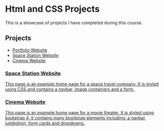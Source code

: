 <!DOCTYPE html>
<html lang="en">
  <head>
    <meta charset="utf-8">
  </head>
  <body>
    <h1>Html and CSS Projects</h1>
    <p>This is a showcase of projects I have completed during this course.</p>
    <h2>Projects</h2>
    <ul>
      <li><a href="https://github.com/Layzon801/Layzon801.github.io">Portfolio Website</li>
      <li><a href="https://github.com/Layzon801/Html-and-CSS-Projects/tree/master/Basic_Html_and_CSS/Space_station_project">Space Station Website</li>
      <li><a href="https://github.com/Layzon801/Html-and-CSS-Projects/tree/master/Basic_Html_and_CSS/Bootstrap4-project">Cinema Website</li>
    </ul>
    <h3>Space Station Website</h3>
    <p>This page is an example home page for a space travel company. It is styled using CSS and contains a navbar, image containers and a form.</p>
    <h3>Cinema Website</h3>
    <p>This page is an example home page for a movie theater. It is styled using bootstrap 4, it contains many bootstrap elements including: a navbar, jumbotron, form cards and dropdowns.</p>
  </body>
</html>
